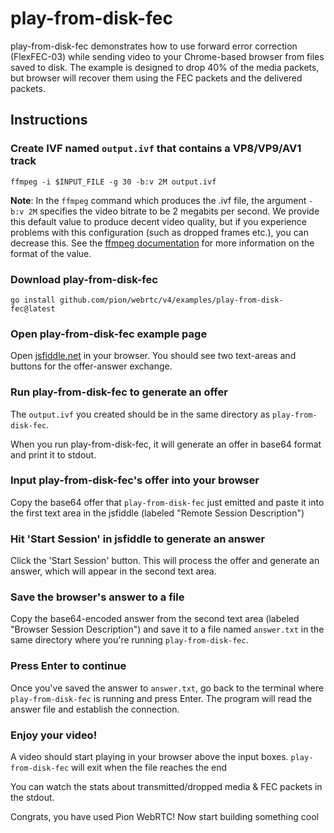 # play-from-disk-fec
play-from-disk-fec demonstrates how to use forward error correction (FlexFEC-03) while sending video to your Chrome-based browser from files saved to disk. The example is designed to drop 40% of the media packets, but browser will recover them using the FEC packets and the delivered packets.

## Instructions
### Create IVF named `output.ivf` that contains a VP8/VP9/AV1 track
```
ffmpeg -i $INPUT_FILE -g 30 -b:v 2M output.ivf
```

**Note**: In the `ffmpeg` command which produces the .ivf file, the argument `-b:v 2M` specifies the video bitrate to be 2 megabits per second. We provide this default value to produce decent video quality, but if you experience problems with this configuration (such as dropped frames etc.), you can decrease this. See the [ffmpeg documentation](https://ffmpeg.org/ffmpeg.html#Options) for more information on the format of the value.

### Download play-from-disk-fec

```
go install github.com/pion/webrtc/v4/examples/play-from-disk-fec@latest
```

### Open play-from-disk-fec example page
Open [jsfiddle.net](https://jsfiddle.net/hgzwr9cm/) in your browser. You should see two text-areas and buttons for the offer-answer exchange.

### Run play-from-disk-fec to generate an offer
The `output.ivf` you created should be in the same directory as `play-from-disk-fec`.

When you run play-from-disk-fec, it will generate an offer in base64 format and print it to stdout.

### Input play-from-disk-fec's offer into your browser
Copy the base64 offer that `play-from-disk-fec` just emitted and paste it into the first text area in the jsfiddle (labeled "Remote Session Description")

### Hit 'Start Session' in jsfiddle to generate an answer
Click the 'Start Session' button. This will process the offer and generate an answer, which will appear in the second text area.

### Save the browser's answer to a file
Copy the base64-encoded answer from the second text area (labeled "Browser Session Description") and save it to a file named `answer.txt` in the same directory where you're running `play-from-disk-fec`.

### Press Enter to continue
Once you've saved the answer to `answer.txt`, go back to the terminal where `play-from-disk-fec` is running and press Enter. The program will read the answer file and establish the connection.

### Enjoy your video!
A video should start playing in your browser above the input boxes. `play-from-disk-fec` will exit when the file reaches the end

You can watch the stats about transmitted/dropped media & FEC packets in the stdout.

Congrats, you have used Pion WebRTC! Now start building something cool
